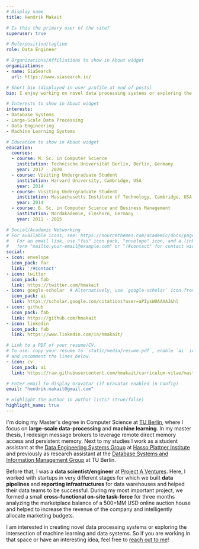 ```yaml
---
# Display name
title: Hendrik Makait

# Is this the primary user of the site?
superuser: true

# Role/position/tagline
role: Data Engineer 

# Organizations/Affiliations to show in About widget
organizations:
- name: SiaSearch
  url: https://www.siasearch.io/

# Short bio (displayed in user profile at end of posts)
bio: I enjoy working on novel data processing systems or exploring the intersection of machine learning and data systems.

# Interests to show in About widget
interests:
- Database Systems
- Large-Scale Data Processing
- Data Engineering 
- Machine Learning Systems 

# Education to show in About widget
education:
  courses:
  - course: M. Sc. in Computer Science 
    institution: Technische Universität Berlin, Berlin, Germany 
    year: 2017 - 2020  
  - course: Visiting Undergraduate Student
    institution: Harvard University, Cambridge, USA
    year: 2014
  - course: Visiting Undergraduate Student
    institution: Massachusetts Institute of Technology, Cambridge, USA
    year: 2014
  - course: B. Sc. in Computer Science and Business Management 
    institution: Nordakademie, Elmshorn, Germany
    year: 2011 - 2015

# Social/Academic Networking
# For available icons, see: https://sourcethemes.com/academic/docs/page-builder/#icons
#   For an email link, use "fas" icon pack, "envelope" icon, and a link in the
#   form "mailto:your-email@example.com" or "/#contact" for contact widget.
social:
- icon: envelope
  icon_pack: far
  link: '/#contact'
- icon: twitter
  icon_pack: fab
  link: https://twitter.com/hmakait
- icon: google-scholar  # Alternatively, use `google-scholar` icon from `ai` icon pack
  icon_pack: ai
  link: https://scholar.google.com/citations?user=aPIysW0AAAAJ&hl
- icon: github
  icon_pack: fab
  link: https://github.com/hmakait
- icon: linkedin
  icon_pack: fab
  link: https://www.linkedin.com/in/hmakait/

# Link to a PDF of your resume/CV.
# To use: copy your resume to `static/media/resume.pdf`, enable `ai` icons in `params.toml`, 
# and uncomment the lines below.
- icon: cv
  icon_pack: ai
  link: https://raw.githubusercontent.com/hmakait/curriculum-vitae/master/CVHendrikMakait.pdf

# Enter email to display Gravatar (if Gravatar enabled in Config)
email: "hendrik.makait@gmail.com"

# Highlight the author in author lists? (true/false)
highlight_name: true 
---
```


I'm doing my Master's degree in Computer Science at [TU Berlin](https://www.tu-berlin.de), where I focus 
on **large-scale data-processing** and **machine learning**. In my master thesis, I redesign message brokers to leverage 
remote direct memory access and persistent memory. Next to my studies I work as a student assistant at the
[Data Engineering Systems Group](https://hpi.de/rabl/home.html) at [Hasso Plattner Institute](https://hpi.de) and 
previously as research assistant at the [Database Systems and Information Management Group](https://www.dima.tu-berlin.de) 
at TU Berlin.

Before that, I was a **data scientist/engineer** at [Project A Ventures](https://www.project-a.com). Here, I worked with 
startups in very different stages for which we built **data pipelines** and **reporting infrastructures** for data warehouses
 and helped their data teams to be successful. During my most important project, we formed a small **cross-functional 
 on-site task-force** for three months analyzing the marketplace balance of a 500+MM USD online auction house and helped 
 to increase the revenue of the company and intelligently allocate marketing budgets.
 
I am interested in creating novel data processing systems or exploring the intersection of machine learning and data systems.
So if you are working in that space or have an interesting idea, feel free to [reach out to me](mailto:hendrik.makait@gmail.com "hendrik.makait@gmail.com")!
